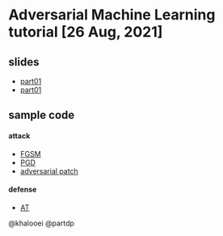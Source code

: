 # Adversarial Machine Learning tutorial [26 Aug, 2021]

## slides 
- [part01](https://github.com/khalooei/adversarial-machine-learning-tutorial/blob/main/slides/khalooei_pres_day01.pdf)
- [part01](https://github.com/khalooei/adversarial-machine-learning-tutorial/blob/main/slides/khalooei_pres_day02.pdf)

## sample code
#### attack
- [FGSM](https://github.com/khalooei/adversarial-machine-learning-tutorial/blob/main/sample-code/attack_simple_mnist_fgsm.ipynb)
- [PGD](https://github.com/khalooei/adversarial-machine-learning-tutorial/blob/main/sample-code/attack_simple_PGD.ipynb)
- [adversarial patch](https://github.com/khalooei/adversarial-machine-learning-tutorial/blob/main/sample-code/attack_adversarial_patch_TensorFlowV2.ipynb)
#### defense
- [AT](https://github.com/khalooei/adversarial-machine-learning-tutorial/blob/main/sample-code/defense_adversairal_training.ipynb)

@khalooei
@partdp
